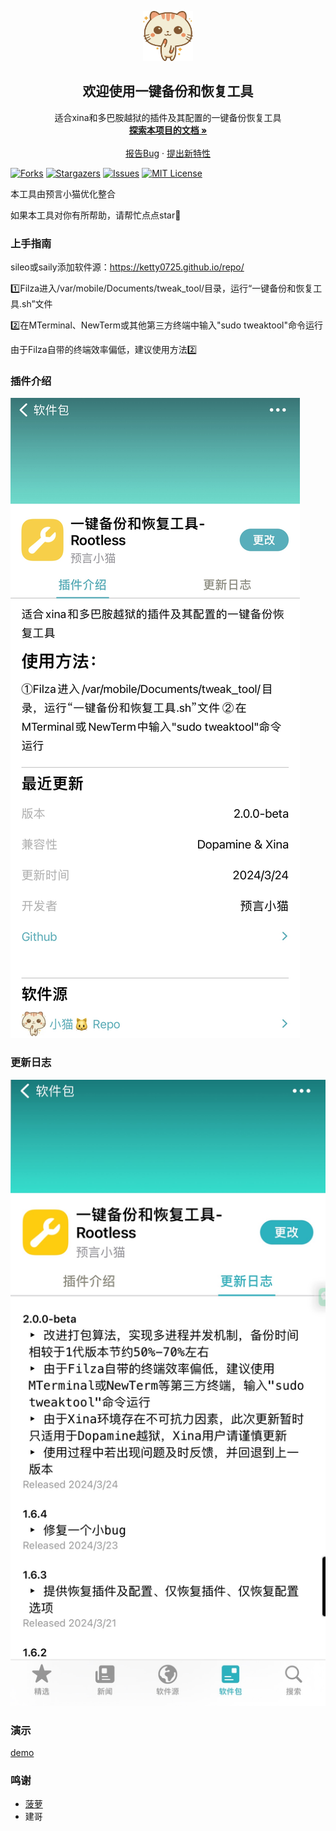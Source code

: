 <!-- PROJECT LOGO -->

<p align="center">
   <a href="https://github.com/Ketty0725/Tweak_Tool/">
    <img src="logo.png" alt="Logo" width="80" height="80">
  </a>
  <h2 align="center">欢迎使用一键备份和恢复工具</h2>
  <p align="center">
    适合xina和多巴胺越狱的插件及其配置的一键备份恢复工具
    <br />
    <a href="https://github.com/Ketty0725/Tweak_Tool"><strong>探索本项目的文档 »</strong></a>
    <br />
    <br />
    <a href="https://github.com/Ketty0725/Tweak_Tool/issues">报告Bug</a>
    ·
    <a href="https://github.com/Ketty0725/Tweak_Tool/issues">提出新特性</a>
  </p>

</p>

<!-- PROJECT SHIELDS -->

[![Forks][forks-shield]][forks-url]
[![Stargazers][stars-shield]][stars-url]
[![Issues][issues-shield]][issues-url]
[![MIT License][license-shield]][license-url]

本工具由预言小猫优化整合

如果本工具对你有所帮助，请帮忙点点star🌟

### 上手指南
sileo或saily添加软件源：https://ketty0725.github.io/repo/

1️⃣Filza进入/var/mobile/Documents/tweak_tool/目录，运行“一键备份和恢复工具.sh”文件

2️⃣在MTerminal、NewTerm或其他第三方终端中输入"sudo tweaktool"命令运行 

由于Filza自带的终端效率偏低，建议使用方法2️⃣

### 插件介绍
![image](插件介绍.png)

### 更新日志
![image](更新日志.png)

### 演示
[demo](https://github.com/Ketty0725/Tweak_Tool/assets/103920238/92a00d18-2751-4268-a5ab-0a9a0dc51b68)

### 鸣谢


- [菠萝](https://discord.com/invite/UvHZz3HfN9)
- 建哥


<!-- links -->
[your-project-path]:Ketty0725/Tweak_Tool
[forks-shield]: https://img.shields.io/github/forks/Ketty0725/Tweak_Tool.svg?style=flat-square
[forks-url]: https://github.com/Ketty0725/Tweak_Tool/network/members
[stars-shield]: https://img.shields.io/github/stars/Ketty0725/Tweak_Tool.svg?style=flat-square
[stars-url]: https://github.com/Ketty0725/Tweak_Tool/stargazers
[issues-shield]: https://img.shields.io/github/issues/Ketty0725/Tweak_Tool.svg?style=flat-square
[issues-url]: https://img.shields.io/github/issues/Ketty0725/Tweak_Tool.svg
[license-shield]: https://img.shields.io/github/license/Ketty0725/Tweak_Tool.svg?style=flat-square
[license-url]: https://github.com/Ketty0725/Tweak_Tool/blob/main/LICENSE
